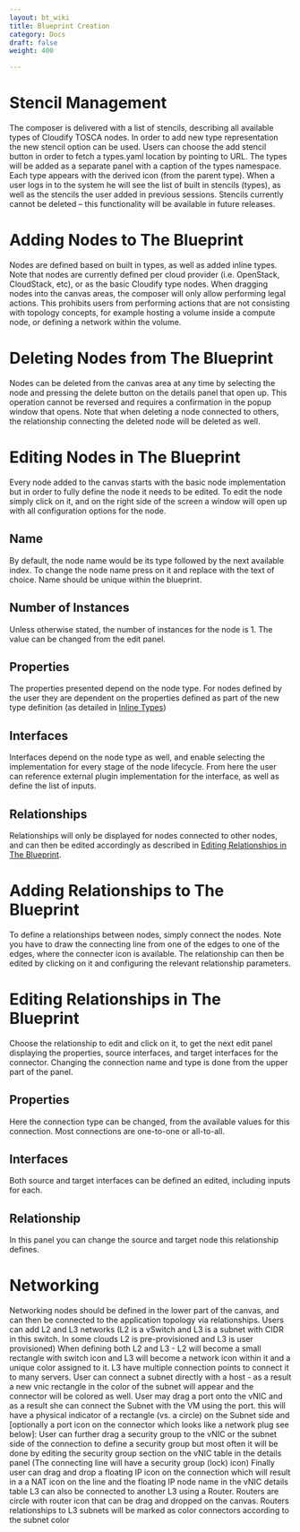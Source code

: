 ```yaml
---
layout: bt_wiki
title: Blueprint Creation
category: Docs
draft: false
weight: 400

---
```


# Stencil Management
The composer is delivered with a list of stencils, describing all available types of Cloudify TOSCA nodes. In order to add new type representation the new stencil option can be used.
Users can choose the add stencil button in order to fetch a types.yaml location by pointing to URL. The types will be added as a separate panel with a caption of the types namespace. Each type appears with the derived icon (from the parent type).
When a user logs in to the system he will see the list of built in stencils (types), as well as the stencils the user added in previous sessions.
Stencils currently cannot be deleted – this functionality will be available in future releases.

# Adding Nodes to The Blueprint
Nodes are defined based on built in types, as well as added inline types. Note that nodes are currently defined per cloud provider (i.e. OpenStack, CloudStack, etc), or as the basic Cloudify type nodes.
When dragging nodes into the canvas areas, the composer will only allow performing legal actions. This prohibits users from performing actions that are not consisting with topology concepts, for example hosting a volume inside a compute node, or defining a network within the volume.

# Deleting Nodes from The Blueprint
Nodes can be deleted from the canvas area at any time by selecting the node and pressing the delete button on the details panel that open up. This operation cannot be reversed and requires a confirmation in the popup window that opens.
Note that when deleting a node connected to others, the relationship connecting the deleted node will be deleted as well.

# Editing Nodes in The Blueprint
Every node added to the canvas starts with the basic node implementation but in order to fully define the node it needs to be edited. To edit the node simply click on it, and on the right side of the screen a window will open up with all configuration options for the node.

## Name
By default, the node name would be its type followed by the next available index. To change the node name press on it and replace with the text of choice. Name should be unique within the blueprint.
## Number of Instances
Unless otherwise stated, the number of instances for the node is 1. The value can be changed from the edit panel.

## Properties
The properties presented depend on the node type. For nodes defined by the user they are dependent on the properties defined as part of the new type definition (as detailed in [Inline Types])

## Interfaces
Interfaces depend on the node type as well, and enable selecting the implementation for every stage of the node lifecycle. From here the user can reference external plugin implementation for the interface, as well as define the list of inputs.

## Relationships
Relationships will only be displayed for nodes connected to other nodes, and can then be edited accordingly as described in [Editing Relationships in The Blueprint].

# Adding Relationships to The Blueprint
To define a relationships between nodes, simply connect the nodes. Note you have to draw the connecting line from one of the edges to one of the edges, where the connecter icon is available. The relationship can then be edited by clicking on it and configuring the relevant relationship parameters.

# Editing Relationships in The Blueprint
Choose the relationship to edit and click on it, to get the next edit panel displaying the properties, source interfaces, and target interfaces for the connector.  Changing the connection name and type is done from the upper part of the panel.

## Properties
Here the connection type can be changed, from the available values for this connection. Most connections are one-to-one or all-to-all.

## Interfaces
Both source and target interfaces can be defined an edited, including inputs for each.

## Relationship
In this panel you can change the source and target node this relationship defines.

# Networking
Networking nodes should be defined in the lower part of the canvas, and can then be connected to the application topology via relationships.
Users can add L2 and L3 networks (L2 is a vSwitch and L3 is a subnet with CIDR in this switch. In some clouds L2 is pre-provisioned and L3 is user provisioned)
When defining both L2 and L3 - L2 will become a small rectangle with switch icon and L3 will become a network icon within it and a unique color assigned to it.
L3 have multiple connection points to connect it to many servers.
User can connect a subnet directly with a host - as a result a new vnic rectangle in the color of the subnet will appear and the connector will be colored as well. User may drag a port onto the vNIC and as a result she can connect the Subnet with the VM using the port. this will have a physical indicator of a rectangle (vs. a circle) on the Subnet side and [optionally a port icon on the connector which looks like a network plug see below]:
User can further drag a security group to the vNIC or the subnet side of the connection to define a security group but most often it will be done by editing the security group section on the vNIC table in the details panel (The connecting line will have a security group (lock) icon)
Finally user can drag and drop a floating IP icon on the connection which will result in a a NAT icon on the line and the floating IP node name in the vNIC details table
L3 can also be connected to another L3 using a Router.
Routers are circle with router icon that can be drag and dropped on the canvas.
Routers relationships to L3 subnets will be marked as color connectors according to the subnet color


  [Inline Types]: /composer/overview/#inline-types
  [Editing Relationships in The Blueprint]: #editing-relationships-in-the-blueprint
